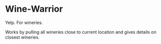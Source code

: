 Wine-Warrior
============

Yelp. For wineries.

Works by pulling all wineries close to current location and gives details on closest wineries.
